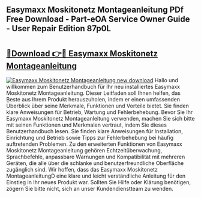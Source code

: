 ## Easymaxx Moskitonetz Montageanleitung PDf Free Download - Part-eOA Service Owner Guide - User Repair Edition 87p0L

# <h2><a href="http://df6k437.blite.top/?on=Easymaxx+Moskitonetz+Montageanleitung">🔗Download 👉🔴 Easymaxx Moskitonetz Montageanleitung</a></h2>

[![Easymaxx Moskitonetz Montageanleitung new download](https://i.imgur.com/lujVjoI.png)](http://df6k437.blite.top/?on=Easymaxx+Moskitonetz+Montageanleitung)
Hallo und willkommen zum Benutzerhandbuch für Ihr neu installiertes Easymaxx Moskitonetz Montageanleitung. Dieser Leitfaden soll Ihnen helfen, das Beste aus Ihrem Produkt herauszuholen, indem er einen umfassenden Überblick über seine Merkmale, Funktionen und Vorteile bietet. Sie finden klare Anweisungen für Betrieb, Wartung und Fehlerbehebung. Bevor Sie Ihr Easymaxx Moskitonetz Montageanleitung verwenden, machen Sie sich bitte mit seinen Funktionen und Merkmalen vertraut, indem Sie dieses Benutzerhandbuch lesen. Sie finden klare Anweisungen für Installation, Einrichtung und Betrieb sowie Tipps zur Fehlerbehebung bei häufig auftretenden Problemen. Zu den erweiterten Funktionen von Easymaxx Moskitonetz Montageanleitung gehören Echtzeitüberwachung, Sprachbefehle, anpassbare Warnungen und Kompatibilität mit mehreren Geräten, die alle über die schlanke und benutzerfreundliche Oberfläche zugänglich sind. Wir hoffen, dass das Easymaxx Moskitonetz MontageanleitungD eine klare und leicht verständliche Anleitung für den Einstieg in Ihr neues Produkt war. Sollten Sie Hilfe oder Klärung benötigen, zögern Sie bitte nicht, sich an unser Kundendienstteam zu wenden.
